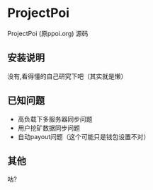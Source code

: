 # ProjectPoi
ProjectPoi (原ppoi.org) 源码

## 安装说明
没有,看得懂的自己研究下吧（其实就是懒）

## 已知问题
- 高负载下多服务器同步问题
- 用户挖矿数据同步问题
- 自动payout问题（这个可能只是钱包设置不对）

## 其他
咕?
